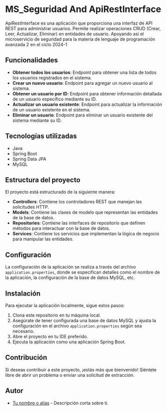 # MS_Seguridad And ApiRestInterface

ApiRestInterface es una aplicación que proporciona una interfaz de API REST para administrar usuarios. Permite realizar operaciones CRUD (Crear, Leer, Actualizar, Eliminar) en entidades de usuario. Apoyando asi el microservicio de seguridad para la materia de lenguaje de programación avanzada 2 en el ciclo 2024-1

## Funcionalidades

- **Obtener todos los usuarios**: Endpoint para obtener una lista de todos los usuarios registrados en el sistema.
- **Crear un nuevo usuario**: Endpoint para agregar un nuevo usuario al sistema.
- **Obtener un usuario por ID**: Endpoint para obtener información detallada de un usuario específico mediante su ID.
- **Actualizar un usuario existente**: Endpoint para actualizar la información de un usuario existente en el sistema.
- **Eliminar un usuario**: Endpoint para eliminar un usuario existente del sistema mediante su ID.

## Tecnologías utilizadas

- Java
- Spring Boot
- Spring Data JPA
- MySQL

## Estructura del proyecto

El proyecto está estructurado de la siguiente manera:

- **Controllers**: Contiene los controladores REST que manejan las solicitudes HTTP.
- **Models**: Contiene las clases de modelo que representan las entidades de la base de datos.
- **Repositories**: Contiene las interfaces de repositorio que definen métodos para interactuar con la base de datos.
- **Services**: Contiene los servicios que implementan la lógica de negocio para manipular las entidades.

## Configuración

La configuración de la aplicación se realiza a través del archivo `application.properties`, donde se especifican detalles como el nombre de la aplicación, la configuración de la base de datos MySQL, etc.

## Instalación

Para ejecutar la aplicación localmente, sigue estos pasos:

1. Clona este repositorio en tu máquina local.
2. Asegúrate de tener configurada una base de datos MySQL y ajusta la configuración en el archivo `application.properties` según sea necesario.
3. Abre el proyecto en tu IDE preferido.
4. Ejecuta la aplicación como una aplicación Spring Boot.

## Contribución

Si deseas contribuir a este proyecto, ¡estás más que bienvenido! Siéntete libre de abrir un problema o enviar una solicitud de extracción.

## Autor

- [Tu nombre o alias](https://github.com/tu-usuario) - Descripción corta sobre ti.

